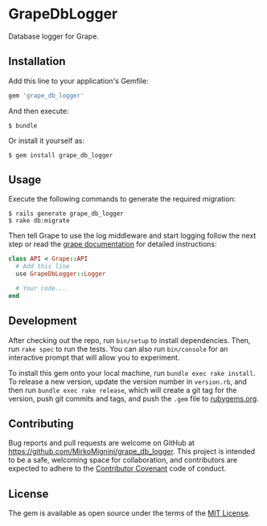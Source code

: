 # GrapeDbLogger

Database logger for Grape.

## Installation

Add this line to your application's Gemfile:

```ruby
gem 'grape_db_logger'
```

And then execute:

    $ bundle

Or install it yourself as:

    $ gem install grape_db_logger

## Usage

Execute the following commands to generate the required migration:

    $ rails generate grape_db_logger
    $ rake db:migrate

Then tell Grape to use the log middleware and start logging follow the next step or read the [grape documentation](https://github.com/ruby-grape/grape#grape-middleware) for detailed instructions:
```ruby
class API < Grape::API
  # Add this line
  use GrapeDbLogger::Logger

  # Your code...
end
```

## Development

After checking out the repo, run `bin/setup` to install dependencies. Then, run `rake spec` to run the tests. You can also run `bin/console` for an interactive prompt that will allow you to experiment.

To install this gem onto your local machine, run `bundle exec rake install`. To release a new version, update the version number in `version.rb`, and then run `bundle exec rake release`, which will create a git tag for the version, push git commits and tags, and push the `.gem` file to [rubygems.org](https://rubygems.org).

## Contributing

Bug reports and pull requests are welcome on GitHub at https://github.com/MirkoMignini/grape_db_logger. This project is intended to be a safe, welcoming space for collaboration, and contributors are expected to adhere to the [Contributor Covenant](http://contributor-covenant.org) code of conduct.

## License

The gem is available as open source under the terms of the [MIT License](http://opensource.org/licenses/MIT).
